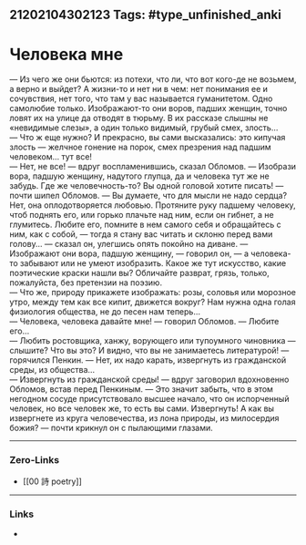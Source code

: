 21202104302123
Tags: #type_unfinished_anki
---
# Человека мне

— Из чего же они бьются: из потехи, что ли, что вот кого-де не возьмем, а верно и выйдет? А жизни-то и нет ни в чем: нет понимания ее и сочувствия, нет того, что там у вас называется гуманитетом. Одно самолюбие только. Изображают-то они воров, падших женщин, точно ловят их на улице да отводят в тюрьму. В их рассказе слышны не «невидимые слезы», а один только видимый, грубый смех, злость…<br>— Что ж еще нужно? И прекрасно, вы сами высказались: это кипучая злость — желчное гонение на порок, смех презрения над падшим человеком… тут все!<br>— Нет, не все! — вдруг воспламенившись, сказал Обломов. — Изобрази вора, падшую женщину, надутого глупца, да и человека тут же не забудь. Где же человечность-то? Вы одной головой хотите писать! — почти шипел Обломов. — Вы думаете, что для мысли не надо сердца? Нет, она оплодотворяется любовью. Протяните руку падшему человеку, чтоб поднять его, или горько плачьте над ним, если он гибнет, а не глумитесь. Любите его, помните в нем самого себя и обращайтесь с ним, как с собой, — тогда я стану вас читать и склоню перед вами голову… — сказал он, улегшись опять покойно на диване. — Изображают они вора, падшую женщину, — говорил он, — а человека-то забывают или не умеют изобразить. Какое же тут искусство, какие поэтические краски нашли вы? Обличайте разврат, грязь, только, пожалуйста, без претензии на поэзию.<br>— Что же, природу прикажете изображать: розы, соловья или морозное утро, между тем как все кипит, движется вокруг? Нам нужна одна голая физиология общества, не до песен нам теперь…<br>— Человека, человека давайте мне! — говорил Обломов. — Любите его…<br>— Любить ростовщика, ханжу, ворующего или тупоумного чиновника — слышите? Что вы это? И видно, что вы не занимаетесь литературой! — горячился Пенкин. — Нет, их надо карать, извергнуть из гражданской среды, из общества…<br>— Извергнуть из гражданской среды! — вдруг заговорил вдохновенно Обломов, встав перед Пенкиным. — Это значит забыть, что в этом негодном сосуде присутствовало высшее начало, что он испорченный человек, но все человек же, то есть вы сами. Извергнуть! А как вы извергнете из круга человечества, из лона природы, из милосердия божия? — почти крикнул он с пылающими глазами.

---
### Zero-Links
- [[00 詩 poetry]]
---
### Links
-